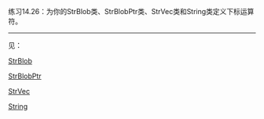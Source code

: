 练习14.26：为你的StrBlob类、StrBlobPtr类、StrVec类和String类定义下标运算符。

---

见：

[StrBlob](../ch12_Dynamic_Memory/example_StrBlob/)

[StrBlobPtr](../ch12_Dynamic_Memory/example_StrBlobPtr/)

[StrVec](../ch13_Copy_Control/example_StrVec/)

[String](../ch13_Copy_Control/example_String/)
